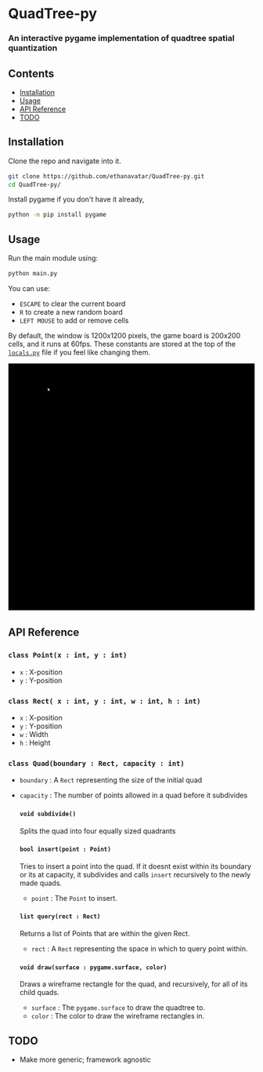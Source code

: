 # QuadTree-py

### An interactive pygame implementation of quadtree spatial quantization

## Contents
 - [Installation](#Installation)
 - [Usage](#Usage)
 - [API Reference](#API-Reference)
 - [TODO](#TODO)

## Installation

Clone the repo and navigate into it.
```bash
git clone https://github.com/ethanavatar/QuadTree-py.git
cd QuadTree-py/
```

Install pygame if you don't have it already,
```bash
python -m pip install pygame
```

## Usage

Run the main module using:
```bash
python main.py
```

You can use:
 - `ESCAPE` to clear the current board
 - `R` to create a new random board
 - `LEFT MOUSE` to add or remove cells

By default, the window is 1200x1200 pixels, the game board is 200x200 cells, and it runs at 60fps. These constants are stored at the top of the [`locals.py`](src/quadtree/locals.py) file if you feel like changing them.

<img title="Running Example" alt="Running Example" src="images/example-1200x1200.gif">

## API Reference
### `class Point(x : int, y : int)`
 - `x` : X-position
 - `y` : Y-position
 

### `class Rect( x : int, y : int, w : int, h : int)`
 - `x` : X-position
 - `y` : Y-position
 - `w` : Width
 - `h` : Height

### `class Quad(boundary : Rect, capacity : int)`
 - `boundary` : A `Rect` representing the size of the initial quad
 - `capacity` : The number of points allowed in a quad before it subdivides
    #### `void subdivide()`
    Splits the quad into four equally sized quadrants

    #### `bool insert(point : Point)`
    Tries to insert a point into the quad. If it doesnt exist within its boundary or its at capacity, it subdivides and calls `insert` recursively to the newly made quads.
     - `point` : The `Point` to insert.

    #### `list query(rect : Rect)`
    Returns a list of Points that are within the given Rect.
     - `rect` : A `Rect` representing the space in which to query point within.

    #### `void draw(surface : pygame.surface, color)`
    Draws a wireframe rectangle for the quad, and recursively, for all of its child quads.
     - `surface` : The `pygame.surface` to draw the quadtree to.
     - `color` : The color to draw the wireframe rectangles in.

## TODO
 - Make more generic; framework agnostic
